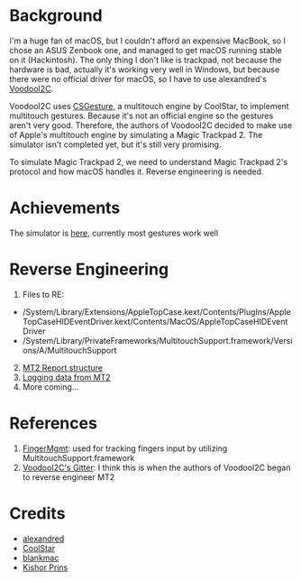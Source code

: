 # Background
I'm a huge fan of macOS, but I couldn't afford an expensive MacBook, so I chose an ASUS Zenbook one, and managed to get macOS running stable on it (Hackintosh). The only thing I don't like is trackpad, not because the hardware is bad, actually it's working very well in Windows, but because there were no official driver for macOS, so I have to use alexandred's [VoodooI2C](https://github.com/alexandred/VoodooI2C).

VoodooI2C uses [CSGesture](https://github.com/alexandred/VoodooI2C/tree/master/Multitouch%20Support/CSGesture), a multitouch engine by CoolStar, to implement multitouch gestures. Because it's not an official engine so the gestures aren't very good. Therefore, the authors of VoodooI2C decided to make use of Apple's multitouch engine by simulating a Magic Trackpad 2. The simulator isn't completed yet, but it's still very promising. 

To simulate Magic Trackpad 2, we need to understand Magic Trackpad 2's protocol and how macOS handles it. Reverse engineering is needed.

# Achievements
The simulator is [here](https://github.com/alexandred/VoodooI2C/tree/native/Multitouch%20Support/Native), currently most gestures work well

# Reverse Engineering
1. Files to RE:
* /System/Library/Extensions/AppleTopCase.kext/Contents/PlugIns/AppleTopCaseHIDEventDriver.kext/Contents/MacOS/AppleTopCaseHIDEventDriver
* /System/Library/PrivateFrameworks/MultitouchSupport.framework/Versions/A/MultitouchSupport
2. [MT2 Report structure](RE/Report%20structure.md)
3. [Logging data from MT2](RE/Logging%20data.md)
4. More coming...

# References
1. [FingerMgmt](https://github.com/jnordberg/FingerMgmt): used for tracking fingers input by utilizing MultitouchSupport.framework
2. [VoodooI2C's Gitter](https://gitter.im/alexandred/VoodooI2C/archives/2017/11/18): I think this is when the authors of VoodooI2C began to reverse engineer MT2

# Credits
* [alexandred](https://github.com/alexandred)
* [CoolStar](https://github.com/coolstar)
* [blankmac](https://github.com/blankmac)
* [Kishor Prins](https://github.com/kprinssu)
